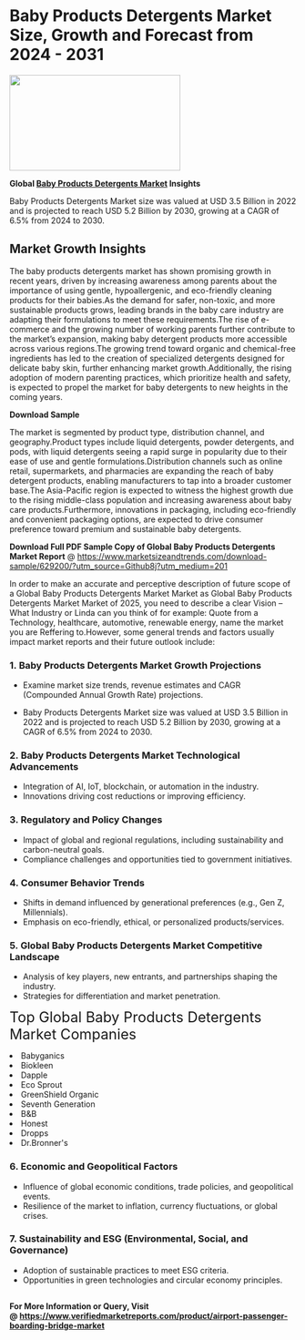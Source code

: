 <H1>Baby Products Detergents Market Size, Growth and Forecast from 2024 - 2031</H1><img class="aligncenter size-medium wp-image-584254" src="https://thirdeyenews.in/wp-content/uploads/2024/09/Global-Market-Research-300x168.jpeg" alt="" width="300" height="168" /><p><strong>Global&nbsp;<a href="https://www.marketsizeandtrends.com/download-sample/629200/?utm_source=Github8j?utm_medium=201">Baby Products Detergents Market</a> Insights</strong></p><p>Baby Products Detergents Market size was valued at USD 3.5 Billion in 2022 and is projected to reach USD 5.2 Billion by 2030, growing at a CAGR of 6.5% from 2024 to 2030.</p><p><h2>Market Growth Insights</h2> <p>The baby products detergents market has shown promising growth in recent years, driven by increasing awareness among parents about the importance of using gentle, hypoallergenic, and eco-friendly cleaning products for their babies.As the demand for safer, non-toxic, and more sustainable products grows, leading brands in the baby care industry are adapting their formulations to meet these requirements.The rise of e-commerce and the growing number of working parents further contribute to the market’s expansion, making baby detergent products more accessible across various regions.The growing trend toward organic and chemical-free ingredients has led to the creation of specialized detergents designed for delicate baby skin, further enhancing market growth.Additionally, the rising adoption of modern parenting practices, which prioritize health and safety, is expected to propel the market for baby detergents to new heights in the coming years.</p> <p><strong>Download Sample</strong></p> <p>The market is segmented by product type, distribution channel, and geography.Product types include liquid detergents, powder detergents, and pods, with liquid detergents seeing a rapid surge in popularity due to their ease of use and gentle formulations.Distribution channels such as online retail, supermarkets, and pharmacies are expanding the reach of baby detergent products, enabling manufacturers to tap into a broader customer base.The Asia-Pacific region is expected to witness the highest growth due to the rising middle-class population and increasing awareness about baby care products.Furthermore, innovations in packaging, including eco-friendly and convenient packaging options, are expected to drive consumer preference toward premium and sustainable baby detergents.<p><span class=""><strong>Download Full PDF Sample Copy of Global Baby Products Detergents Market Report</strong> @ <a href="https://www.marketsizeandtrends.com/download-sample/629200/?utm_source=Github8j?utm_medium=201" target="_blank">https://www.marketsizeandtrends.com/download-sample/629200/?utm_source=Github8j?utm_medium=201</a></span></p><p>In order to make an accurate and perceptive description of future scope of a Global&nbsp;Baby Products Detergents Market Market as Global&nbsp;Baby Products Detergents Market Market of 2025, you need to describe a clear Vision &ndash; What Industry or Linda can you think of for example: Quote from a Technology, healthcare, automotive, renewable energy, name the market you are Reffering to.However, some general trends and factors usually impact market reports and their future outlook include:</p><h3>1.&nbsp;<strong>Baby Products Detergents Market Growth Projections</strong></h3><ul><li>Examine market size trends, revenue estimates and CAGR (Compounded Annual Growth Rate) projections.</li><li><p>Baby Products Detergents Market size was valued at USD 3.5 Billion in 2022 and is projected to reach USD 5.2 Billion by 2030, growing at a CAGR of 6.5% from 2024 to 2030.</p></li></ul><h3>2.&nbsp;<strong>Baby Products Detergents Market Technological Advancements</strong></h3><ul><li>Integration of AI, IoT, blockchain, or automation in the industry.</li><li>Innovations driving cost reductions or improving efficiency.</li></ul><h3>3.&nbsp;<strong>Regulatory and Policy Changes</strong></h3><ul><li>Impact of global and regional regulations, including sustainability and carbon-neutral goals.</li><li>Compliance challenges and opportunities tied to government initiatives.</li></ul><h3>4.&nbsp;<strong>Consumer Behavior Trends</strong></h3><ul><li>Shifts in demand influenced by generational preferences (e.g., Gen Z, Millennials).</li><li>Emphasis on eco-friendly, ethical, or personalized products/services.</li></ul><h3>5.&nbsp;<strong>Global Baby Products Detergents Market Competitive Landscape</strong></h3><ul><li>Analysis of key players, new entrants, and partnerships shaping the industry.</li><li>Strategies for differentiation and market penetration.</li></ul><p data-pm-slice="1 1 []"><span style="color: inherit; font-family: inherit; font-size: 25px;">Top Global Baby Products Detergents Market Companies</span></p><div class="" data-test-id=""><p><li>Babyganics</li><li> Biokleen</li><li> Dapple</li><li> Eco Sprout</li><li> GreenShield Organic</li><li> Seventh Generation</li><li> B&B</li><li> Honest</li><li> Dropps</li><li> Dr.Bronner's</li></p></div><h3>6.&nbsp;<strong>Economic and Geopolitical Factors</strong></h3><ul><li>Influence of global economic conditions, trade policies, and geopolitical events.</li><li>Resilience of the market to inflation, currency fluctuations, or global crises.</li></ul><h3>7.&nbsp;<strong>Sustainability and ESG (Environmental, Social, and Governance)</strong></h3><ul><li>Adoption of sustainable practices to meet ESG criteria.</li><li>Opportunities in green technologies and circular economy principles.</li></ul><h2><strong style="font-size: 14px;">For More Information or Query, Visit @&nbsp;</strong><a style="background-color: #ffffff; font-size: 14px;" href="https://www.marketsizeandtrends.com/report/baby-products-detergents-market/" target="_blank">https://www.verifiedmarketreports.com/product/airport-passenger-boarding-bridge-market</a></h2>
